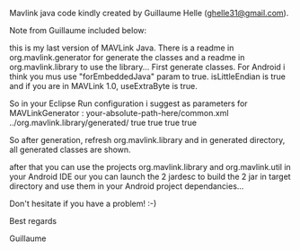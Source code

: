 Mavlink java code kindly created by Guillaume Helle
(ghelle31@gmail.com).

Note from Guillaume included below:

this is my last version of MAVLink Java.
There is a readme in org.mavlink.generator for generate the classes and a readme in org.mavlink.library to use the library...
First generate classes.
For Android i think you mus use "forEmbeddedJava" param to true.
isLittleEndian is true and if you are in MAVLink 1.0, useExtraByte is true.
 
So in your Eclipse Run configuration i suggest as parameters for MAVLinkGenerator :
your-absolute-path-here/common.xml ../org.mavlink.library/generated/  true true true true
 
So after generation, refresh org.mavlink.library and in generated directory, all generated classes are shown.
 
after that you can use the projects org.mavlink.library and org.mavlink.util in your Android IDE our you can launch the 2 jardesc to build the 2 jar in target directory and use them in your Android project dependancies...
 
Don't hesitate if you have a problem! :-)
 
Best regards

Guillaume
